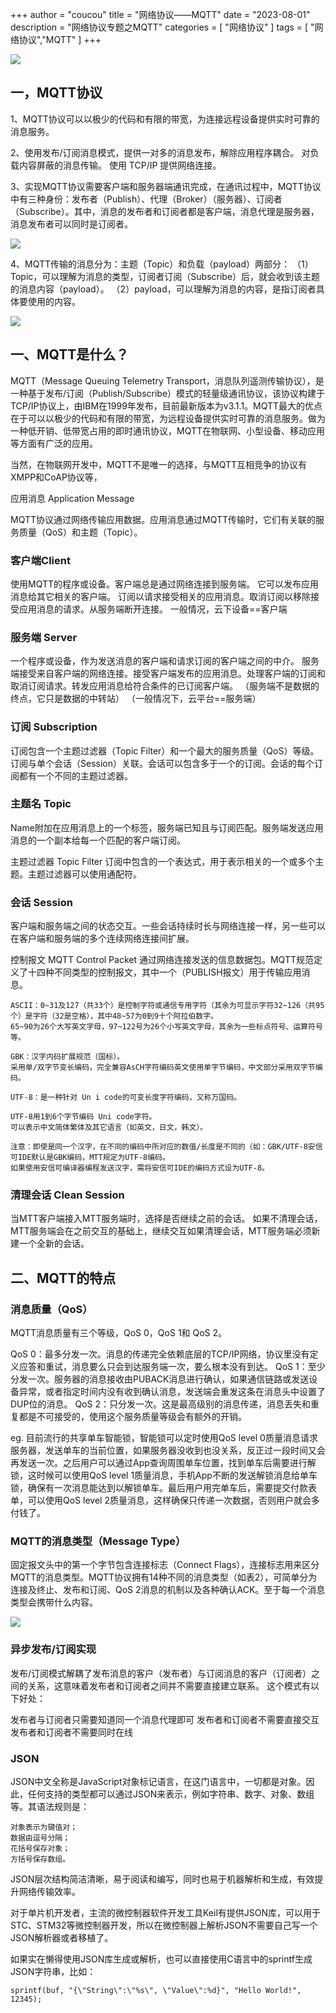 +++
author = "coucou"
title = "网络协议——MQTT"
date = "2023-08-01"
description = "网络协议专题之MQTT"
categories = [
    "网络协议"
]
tags = [
    "网络协议","MQTT"
]
+++

![](/1.jpg)

## 一，MQTT协议

1、MQTT协议可以以极少的代码和有限的带宽，为连接远程设备提供实时可靠的消息服务。

2、使用发布/订阅消息模式，提供一对多的消息发布，解除应用程序耦合。
对负载内容屏蔽的消息传输。
使用 TCP/IP 提供网络连接。

3、实现MQTT协议需要客户端和服务器端通讯完成，在通讯过程中，MQTT协议中有三种身份：发布者（Publish）、代理（Broker）（服务器）、订阅者（Subscribe）。其中，消息的发布者和订阅者都是客户端，消息代理是服务器，消息发布者可以同时是订阅者。

![](https://img-blog.csdnimg.cn/d6d55229c27e40df97ff6c4dcf39f795.png?x-oss-process=image/watermark,type_ZmFuZ3poZW5naGVpdGk,shadow_10,text_Q1NETiBA5pyo55Oc4oCT6Z2S5rab,size_29,color_FFFFFF,t_70,g_se,x_16)

4、MQTT传输的消息分为：主题（Topic）和负载（payload）两部分：
（1）Topic，可以理解为消息的类型，订阅者订阅（Subscribe）后，就会收到该主题的消息内容（payload）。
（2）payload，可以理解为消息的内容，是指订阅者具体要使用的内容。

![](https://img-blog.csdnimg.cn/25dfab430ffc4ff6a17150dab1dd8356.png)



## 一、MQTT是什么？

MQTT（Message Queuing Telemetry Transport，消息队列遥测传输协议），是一种基于发布/订阅（Publish/Subscribe）模式的轻量级通讯协议，该协议构建于TCP/IP协议上，由IBM在1999年发布，目前最新版本为v3.1.1。MQTT最大的优点在于可以以极少的代码和有限的带宽，为远程设备提供实时可靠的消息服务。做为一种低开销、低带宽占用的即时通讯协议，MQTT在物联网、小型设备、移动应用等方面有广泛的应用。

当然，在物联网开发中，MQTT不是唯一的选择，与MQTT互相竞争的协议有XMPP和CoAP协议等，

应用消息 Application Message

MQTT协议通过网络传输应用数据。应用消息通过MQTT传输时，它们有关联的服务质量（QoS）和主题（Topic）。

### 客户端Client

使用MQTT的程序或设备。客户端总是通过网络连接到服务端。
它可以发布应用消息给其它相关的客户端。
订阅以请求接受相关的应用消息。取消订阅以移除接受应用消息的请求。从服务端断开连接。
一般情况，云下设备==客户端

### 服务端 Server

一个程序或设备，作为发送消息的客户端和请求订阅的客户端之间的中介。
服务端接受来自客户端的网络连接。接受客户端发布的应用消息。处理客户端的订阅和取消订阅请求。转发应用消息给符合条件的已订阅客户端。
（服务端不是数据的终点，它只是数据的中转站）
（一般情况下，云平台==服务端）

### 订阅 Subscription

订阅包含一个主题过滤器（Topic Filter）和一个最大的服务质量（QoS）等级。
订阅与单个会话（Session）关联。会话可以包含多于一个的订阅。会话的每个订阅都有一个不同的主题过滤器。

### 主题名 Topic

Name附加在应用消息上的一个标签，服务端已知且与订阅匹配。服务端发送应用消息的一个副本给每一个匹配的客户端订阅。

主题过滤器 Topic Filter
订阅中包含的一个表达式，用于表示相关的一个或多个主题。主题过滤器可以使用通配符。

### 会话 Session

客户端和服务端之间的状态交互。一些会话持续时长与网络连接一样，另一些可以在客户端和服务端的多个连续网络连接间扩展。

控制报文 MQTT Control Packet
通过网络连接发送的信息数据包。MQTT规范定义了十四种不同类型的控制报文，其中一个（PUBLISH报文）用于传输应用消息。

```
ASCII：0~31及127（共33个）是控制字符或通信专用字符（其余为可显示字符32~126（共95个）是字符（32是空格），其中48~57为0到9十个阿拉伯数字。
65~90为26个大写英文字母，97~122号为26个小写英文字母，其余为一些标点符号、运算符号等。

GBK：汉字内码扩展规范（国标）。
采用单/双字节变长编码，完全兼容AsCH字符编码英文使用单字节编码，中文部分采用双字节编码。

UTF-8：是一种针对 Un i code的可变长度字符编码，又称万国码。

UTF-8用1到6个字节编码 Uni code字符。
可以表示中文简体繁体及其它语言（如英文，日文，韩文）。

注意：即使是同一个汉字，在不同的编码中所对应的数值/长度是不同的（如：GBK/UTF-8安信可IDE默认是GBK编码，MTT规定为UTF-8编码。
如果使用安信可编译器编程发送汉字，需将安信可IDE的编码方式设为UTF-8。

```

### 清理会话 Clean Session

当MTT客户端接入MTT服务端时，选择是否继续之前的会话。
如果不清理会话，MTT服务端会在之前交互的基础上，继续交互如果清理会话，MTT服务端必须新建一个全新的会话。

## 二、MQTT的特点

### 消息质量（QoS）

MQTT消息质量有三个等级，QoS 0，QoS 1和 QoS 2。

QoS 0：最多分发一次。消息的传递完全依赖底层的TCP/IP网络，协议里没有定义应答和重试，消息要么只会到达服务端一次，要么根本没有到达。
QoS 1：至少分发一次。服务器的消息接收由PUBACK消息进行确认，如果通信链路或发送设备异常，或者指定时间内没有收到确认消息，发送端会重发这条在消息头中设置了DUP位的消息。
QoS 2：只分发一次。这是最高级别的消息传递，消息丢失和重复都是不可接受的，使用这个服务质量等级会有额外的开销。

eg.
目前流行的共享单车智能锁，智能锁可以定时使用QoS level 0质量消息请求服务器，发送单车的当前位置，如果服务器没收到也没关系，反正过一段时间又会再发送一次。之后用户可以通过App查询周围单车位置，找到单车后需要进行解锁，这时候可以使用QoS level 1质量消息，手机App不断的发送解锁消息给单车锁，确保有一次消息能达到以解锁单车。最后用户用完单车后，需要提交付款表单，可以使用QoS level 2质量消息，这样确保只传递一次数据，否则用户就会多付钱了。

### MQTT的消息类型（Message Type）

固定报文头中的第一个字节包含连接标志（Connect Flags），连接标志用来区分MQTT的消息类型。MQTT协议拥有14种不同的消息类型（如表2），可简单分为连接及终止、发布和订阅、QoS 2消息的机制以及各种确认ACK。至于每一个消息类型会携带什么内容。

![](https://img-blog.csdnimg.cn/ae81c3a7214741cdbb953c512b528c0f.png?x-oss-process=image/watermark,type_ZmFuZ3poZW5naGVpdGk,shadow_10,text_Q1NETiBA5pyo55Oc4oCT6Z2S5rab,size_15,color_FFFFFF,t_70,g_se,x_16)

### 异步发布/订阅实现

发布/订阅模式解耦了发布消息的客户（发布者）与订阅消息的客户（订阅者）之间的关系，这意味着发布者和订阅者之间并不需要直接建立联系。
这个模式有以下好处：

发布者与订阅者只需要知道同一个消息代理即可
发布者和订阅者不需要直接交互
发布者和订阅者不需要同时在线

### JSON

JSON中文全称是JavaScript对象标记语言，在这门语言中，一切都是对象。因此，任何支持的类型都可以通过JSON来表示，例如字符串、数字、对象、数组等。其语法规则是：

```
对象表示为键值对；
数据由逗号分隔；
花括号保存对象；
方括号保存数组。
```

JSON层次结构简洁清晰，易于阅读和编写，同时也易于机器解析和生成，有效提升网络传输效率。

对于单片机开发者，主流的微控制器软件开发工具Keil有提供JSON库，可以用于STC、STM32等微控制器开发，所以在微控制器上解析JSON不需要自己写一个JSON解析器或者移植了。

如果实在懒得使用JSON库生成或解析，也可以直接使用C语言中的sprintf生成JSON字符串，比如：

```
sprintf(buf, "{\"String\":\"%s\", \"Value\":%d}", "Hello World!", 12345);
```





